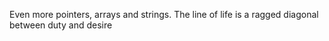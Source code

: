 Even more pointers, arrays and strings. The line of life is a ragged diagonal between duty and desire
